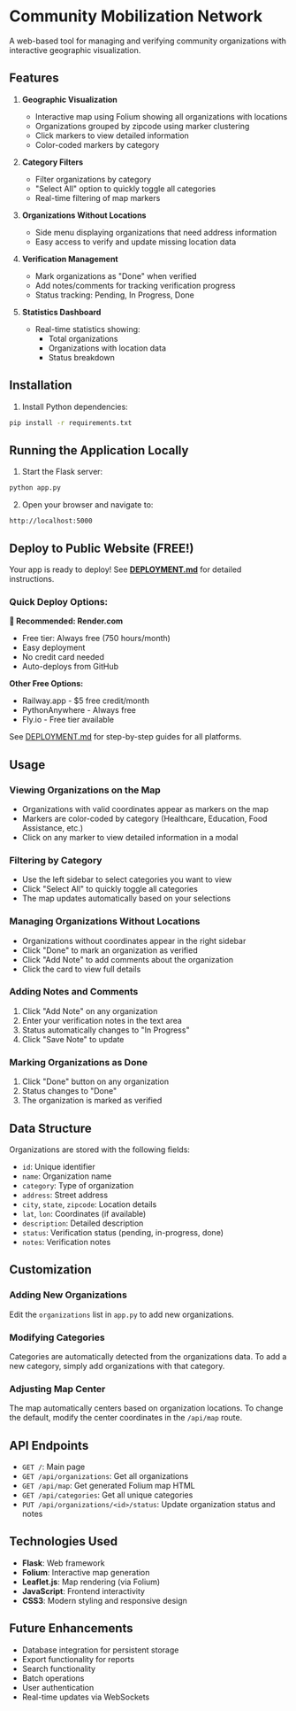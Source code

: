 # Community Mobilization Network

A web-based tool for managing and verifying community organizations with interactive geographic visualization.

## Features

1. **Geographic Visualization**
   - Interactive map using Folium showing all organizations with locations
   - Organizations grouped by zipcode using marker clustering
   - Click markers to view detailed information
   - Color-coded markers by category

2. **Category Filters**
   - Filter organizations by category
   - "Select All" option to quickly toggle all categories
   - Real-time filtering of map markers

3. **Organizations Without Locations**
   - Side menu displaying organizations that need address information
   - Easy access to verify and update missing location data

4. **Verification Management**
   - Mark organizations as "Done" when verified
   - Add notes/comments for tracking verification progress
   - Status tracking: Pending, In Progress, Done

5. **Statistics Dashboard**
   - Real-time statistics showing:
     - Total organizations
     - Organizations with location data
     - Status breakdown

## Installation

1. Install Python dependencies:
```bash
pip install -r requirements.txt
```

## Running the Application Locally

1. Start the Flask server:
```bash
python app.py
```

2. Open your browser and navigate to:
```
http://localhost:5000
```

## Deploy to Public Website (FREE!)

Your app is ready to deploy! See **[DEPLOYMENT.md](DEPLOYMENT.md)** for detailed instructions.

### Quick Deploy Options:

**🚀 Recommended: Render.com**
- Free tier: Always free (750 hours/month)
- Easy deployment
- No credit card needed
- Auto-deploys from GitHub

**Other Free Options:**
- Railway.app - $5 free credit/month
- PythonAnywhere - Always free
- Fly.io - Free tier available

See [DEPLOYMENT.md](DEPLOYMENT.md) for step-by-step guides for all platforms.

## Usage

### Viewing Organizations on the Map
- Organizations with valid coordinates appear as markers on the map
- Markers are color-coded by category (Healthcare, Education, Food Assistance, etc.)
- Click on any marker to view detailed information in a modal

### Filtering by Category
- Use the left sidebar to select categories you want to view
- Click "Select All" to quickly toggle all categories
- The map updates automatically based on your selections

### Managing Organizations Without Locations
- Organizations without coordinates appear in the right sidebar
- Click "Done" to mark an organization as verified
- Click "Add Note" to add comments about the organization
- Click the card to view full details

### Adding Notes and Comments
1. Click "Add Note" on any organization
2. Enter your verification notes in the text area
3. Status automatically changes to "In Progress"
4. Click "Save Note" to update

### Marking Organizations as Done
1. Click "Done" button on any organization
2. Status changes to "Done"
3. The organization is marked as verified

## Data Structure

Organizations are stored with the following fields:
- `id`: Unique identifier
- `name`: Organization name
- `category`: Type of organization
- `address`: Street address
- `city`, `state`, `zipcode`: Location details
- `lat`, `lon`: Coordinates (if available)
- `description`: Detailed description
- `status`: Verification status (pending, in-progress, done)
- `notes`: Verification notes

## Customization

### Adding New Organizations
Edit the `organizations` list in `app.py` to add new organizations.

### Modifying Categories
Categories are automatically detected from the organizations data. To add a new category, simply add organizations with that category.

### Adjusting Map Center
The map automatically centers based on organization locations. To change the default, modify the center coordinates in the `/api/map` route.

## API Endpoints

- `GET /`: Main page
- `GET /api/organizations`: Get all organizations
- `GET /api/map`: Get generated Folium map HTML
- `GET /api/categories`: Get all unique categories
- `PUT /api/organizations/<id>/status`: Update organization status and notes

## Technologies Used

- **Flask**: Web framework
- **Folium**: Interactive map generation
- **Leaflet.js**: Map rendering (via Folium)
- **JavaScript**: Frontend interactivity
- **CSS3**: Modern styling and responsive design

## Future Enhancements

- Database integration for persistent storage
- Export functionality for reports
- Search functionality
- Batch operations
- User authentication
- Real-time updates via WebSockets

